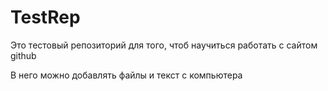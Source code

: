 # TestRep
Это тестовый репозиторий для того, чтоб научиться работать с сайтом github

В него можно добавлять файлы и текст с компьютера